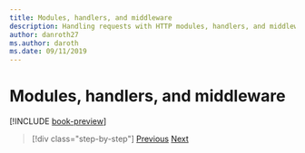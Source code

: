 ```yaml
---
title: Modules, handlers, and middleware
description: Handling requests with HTTP modules, handlers, and middleware
author: danroth27
ms.author: daroth
ms.date: 09/11/2019
---
```

# Modules, handlers, and middleware

[!INCLUDE [book-preview](../../../includes/book-preview.md)]

>[!div class="step-by-step"]
>[Previous](data.md)
>[Next](config.md)
